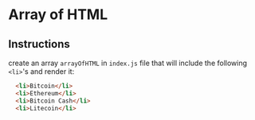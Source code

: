 # Array of HTML
## Instructions
create an array `arrayOfHTML` in `index.js` file that will include the following `<li>`'s and render it:
```html
  <li>Bitcoin</li>
  <li>Ethereum</li>
  <li>Bitcoin Cash</li>
  <li>Litecoin</li>
```